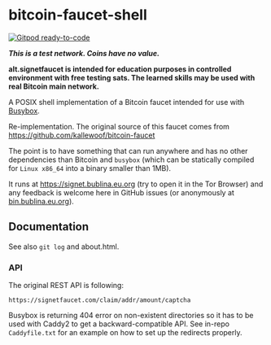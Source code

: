 # bitcoin-faucet-shell

[![Gitpod ready-to-code](https://img.shields.io/badge/Gitpod-ready--to--code-blue?logo=gitpod)](https://gitpod.io/#https://github.com/jsarenik/bitcoin-faucet-shell)

***This is a test network. Coins have no value.***

**alt.signetfaucet is intended for education purposes
  in controlled environment with free testing sats.
  The learned skills may be used with real Bitcoin
  main network.**

A POSIX shell implementation of a Bitcoin faucet
intended for use with [Busybox](https://busybox.net).

Re-implementation. The original source of this faucet
comes from https://github.com/kallewoof/bitcoin-faucet

The point is to have something that can run anywhere
and has no other dependencies than Bitcoin and `busybox`
(which can be statically compiled for `Linux x86_64`
into a binary smaller than 1MB).

It runs at https://signet.bublina.eu.org (try to open it
in the Tor Browser) and any feedback is welcome here in
GitHub issues (or anonymously at
[bin.bublina.eu.org](https://bin.bublina.eu.org/?68dbfa5698fcf316#6KBGZkWssS3TrzTVg93K7VCQECBTmwKn2x9WjRYV72rn)).

## Documentation

See also `git log` and about.html.

### API

The original REST API is following:

    https://signetfaucet.com/claim/addr/amount/captcha

Busybox is returning 404 error on non-existent directories
so it has to be used with Caddy2 to get a backward-compatible
API. See in-repo `Caddyfile.txt` for an example on how to set
up the redirects properly.
